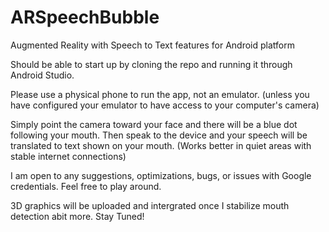 # ARSpeechBubble
Augmented Reality with Speech to Text features for Android platform

Should be able to start up by cloning the repo and running it through Android Studio.

Please use a physical phone to run the app, not an emulator. (unless you have configured your emulator to have access to your computer's camera)

Simply point the camera toward your face and there will be a blue dot following your mouth. Then speak to the device
and your speech will be translated to text shown on your mouth. 
(Works better in quiet areas with stable internet connections)


I am open to any suggestions, optimizations, bugs, or issues with Google credentials. Feel free to play around.

3D graphics will be uploaded and intergrated once I stabilize mouth detection abit more. Stay Tuned!
